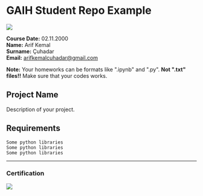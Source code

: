 # GAIH Student Repo Example
![](img/newlogo.png)

**Course Date:** 02.11.2000       
**Name:** Arif Kemal            
**Surname:** Çuhadar              
**Email:** arifkemalcuhadar@gmail.com                  

**Note:** Your homeworks can be formats like ".ipynb" and ".py". **Not ".txt" files!!** Make sure that your codes works.  

## Project Name
Description of your project.

## Requirements
```
Some python libraries
Some python libraries
Some python libraries
```
---

### Certification
![](img/TopLearnerCertificate.png)

